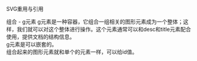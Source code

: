 SVG重用与引用

组合 - g元素
g元素是一种容器，它组合一组相关的图形元素成为一个整体；这样，我们就可以对这个整体进行操作。这个元素通常可以和desc和title元素配合使用，提供文档的结构信息。<br>
g元素是可以嵌套的。 <br>
组合起来的图形元素就和单个的元素一样，可以给id值。 <br>
